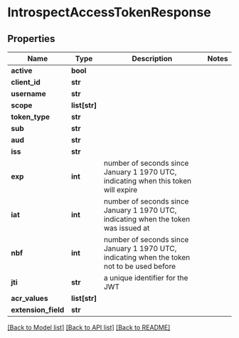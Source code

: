 # IntrospectAccessTokenResponse

## Properties
Name | Type | Description | Notes
------------ | ------------- | ------------- | -------------
**active** | **bool** |  | 
**client_id** | **str** |  | 
**username** | **str** |  | 
**scope** | **list[str]** |  | 
**token_type** | **str** |  | 
**sub** | **str** |  | 
**aud** | **str** |  | 
**iss** | **str** |  | 
**exp** | **int** | number of seconds since January 1 1970 UTC, indicating when this token will expire | 
**iat** | **int** | number of seconds since January 1 1970 UTC, indicating when the token was issued at | 
**nbf** | **int** | number of seconds since January 1 1970 UTC, indicating when the token not to be used before | 
**jti** | **str** | a unique identifier for the JWT | 
**acr_values** | **list[str]** |  | 
**extension_field** | **str** |  | 

[[Back to Model list]](../README.md#documentation-for-models) [[Back to API list]](../README.md#documentation-for-api-endpoints) [[Back to README]](../README.md)

